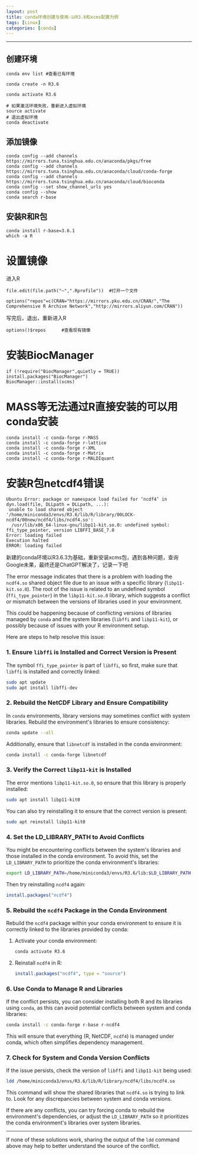 ```yaml
---
layout: post
title: conda环境创建与使用-以R3.6和xcms配置为例
tags: [Linux]
categories: [conda]
---
```

------------------------------------------------------------------------

## 创建环境

```
conda env list #查看已有环境

conda create -n R3.6

conda activate R3.6

# 如果激活环境失败，重新进入虚拟环境
source activate
# 退出虚拟环境
conda deactivate

```
## 添加镜像
```
conda config --add channels https://mirrors.tuna.tsinghua.edu.cn/anaconda/pkgs/free
conda config --add channels https://mirrors.tuna.tsinghua.edu.cn/anaconda/cloud/conda-forge
conda config --add channels https://mirrors.tuna.tsinghua.edu.cn/anaconda/cloud/bioconda
conda config --set show_channel_urls yes
conda config --show
conda search r-base
```
## 安装R和R包
```
conda install r-base=3.6.1
which -a R
```
# 设置镜像
进入R
```
file.edit(file.path("~",".Rprofile"))  #打开一个文件

options("repos"=c(CRAN="https://mirrors.pku.edu.cn/CRAN/","The Comprehensive R Archive Network","http://mirrors.aliyun.com/CRAN"))
```

写完后，退出，重新进入R
```
options()$repos      #查看现有镜像
```
# 安装BiocManager
```
if (!require("BiocManager",quietly = TRUE))
install.packages("BiocManager")
BiocManager::install(xcms)
```
# MASS等无法通过R直接安装的可以用conda安装
```
conda install -c conda-forge r-MASS
conda install -c conda-forge r-lattice
conda install -c conda-forge r-XML
conda install -c conda-forge r-Matrix
conda install -c conda-forge r-MALDIquant
```
# 安装R包netcdf4错误
```
Ubuntu Error: package or namespace load failed for ‘ncdf4’ in dyn.load(file, DLLpath = DLLpath, ...):
 unable to load shared object '/home/miniconda3/envs/R3.6/lib/R/library/00LOCK-ncdf4/00new/ncdf4/libs/ncdf4.so':
  /usr/lib/x86_64-linux-gnu/libp11-kit.so.0: undefined symbol: ffi_type_pointer, version LIBFFI_BASE_7.0
Error: loading failed
Execution halted
ERROR: loading failed
```
新建的conda环境以R3.6.3为基础，重新安装xcms包，遇到各种问题，查询Google未果，最终还是ChatGPT解决了，记录一下吧 

The error message indicates that there is a problem with loading the `ncdf4.so` shared object file due to an issue with a specific library (`libp11-kit.so.0`). The root of the issue is related to an undefined symbol (`ffi_type_pointer`) in the `libp11-kit.so.0` library, which suggests a conflict or mismatch between the versions of libraries used in your environment.

This could be happening because of conflicting versions of libraries managed by `conda` and the system libraries (`libffi` and `libp11-kit`), or possibly because of issues with your R environment setup.

Here are steps to help resolve this issue:

### 1. **Ensure `libffi` is Installed and Correct Version is Present**

The symbol `ffi_type_pointer` is part of `libffi`, so first, make sure that `libffi` is installed and correctly linked:

```bash
sudo apt update
sudo apt install libffi-dev
```

### 2. **Rebuild the NetCDF Library and Ensure Compatibility**

In `conda` environments, library versions may sometimes conflict with system libraries. Rebuild the environment's libraries to ensure consistency:

```bash
conda update --all
```

Additionally, ensure that `libnetcdf` is installed in the conda environment:

```bash
conda install -c conda-forge libnetcdf
```

### 3. **Verify the Correct `libp11-kit` is Installed**

The error mentions `libp11-kit.so.0`, so ensure that this library is properly installed:

```bash
sudo apt install libp11-kit0
```

You can also try reinstalling it to ensure that the correct version is present:
```bash
sudo apt reinstall libp11-kit0
```

### 4. **Set the LD_LIBRARY_PATH to Avoid Conflicts**

You might be encountering conflicts between the system's libraries and those installed in the conda environment. To avoid this, set the `LD_LIBRARY_PATH` to prioritize the conda environment's libraries:

```bash
export LD_LIBRARY_PATH=/home/miniconda3/envs/R3.6/lib:$LD_LIBRARY_PATH
```

Then try reinstalling `ncdf4` again:

```r
install.packages("ncdf4")
```

### 5. **Rebuild the `ncdf4` Package in the Conda Environment**

Rebuild the `ncdf4` package within your conda environment to ensure it is correctly linked to the libraries provided by conda:

1. Activate your conda environment:
   ```bash
   conda activate R3.6
   ```

2. Reinstall `ncdf4` in R:
   ```r
   install.packages("ncdf4", type = "source")
   ```

### 6. **Use Conda to Manage R and Libraries**

If the conflict persists, you can consider installing both R and its libraries using `conda`, as this can avoid potential conflicts between system and conda libraries:

```bash
conda install -c conda-forge r-base r-ncdf4
```

This will ensure that everything (R, NetCDF, `ncdf4`) is managed under conda, which often simplifies dependency management.

### 7. **Check for System and Conda Version Conflicts**

If the issue persists, check the version of `libffi` and `libp11-kit` being used:

```bash
ldd /home/miniconda3/envs/R3.6/lib/R/library/ncdf4/libs/ncdf4.so
```

This command will show the shared libraries that `ncdf4.so` is trying to link to. Look for any discrepancies between system and conda versions.

If there are any conflicts, you can try forcing conda to rebuild the environment's dependencies, or adjust the `LD_LIBRARY_PATH` so it prioritizes the conda environment's libraries over system libraries.

---

If none of these solutions work, sharing the output of the `ldd` command above may help to better understand the source of the conflict.


